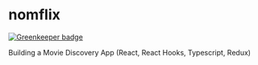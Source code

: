 # nomflix

[![Greenkeeper badge](https://badges.greenkeeper.io/seongjoojin/nomflix.svg)](https://greenkeeper.io/)

Building a Movie Discovery App (React, React Hooks, Typescript, Redux)
